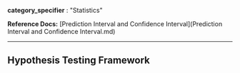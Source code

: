 **category_specifier** : "Statistics"

**Reference Docs:** [Prediction Interval and Confidence Interval](Prediction Interval and Confidence Interval.md)

---

## Hypothesis Testing Framework

